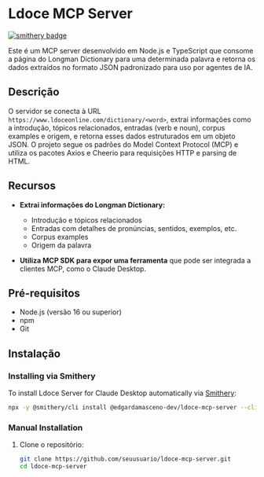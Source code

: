 # Ldoce MCP Server
[![smithery badge](https://smithery.ai/badge/@edgardamasceno-dev/ldoce-mcp-server)](https://smithery.ai/server/@edgardamasceno-dev/ldoce-mcp-server)


Este é um MCP server desenvolvido em Node.js e TypeScript que consome a página do Longman Dictionary para uma determinada palavra e retorna os dados extraídos no formato JSON padronizado para uso por agentes de IA.

## Descrição

O servidor se conecta à URL `https://www.ldoceonline.com/dictionary/<word>`, extrai informações como a introdução, tópicos relacionados, entradas (verb e noun), corpus examples e origem, e retorna esses dados estruturados em um objeto JSON. O projeto segue os padrões do Model Context Protocol (MCP) e utiliza os pacotes Axios e Cheerio para requisições HTTP e parsing de HTML.

## Recursos

- **Extrai informações do Longman Dictionary:**
  - Introdução e tópicos relacionados
  - Entradas com detalhes de pronúncias, sentidos, exemplos, etc.
  - Corpus examples
  - Origem da palavra

- **Utiliza MCP SDK para expor uma ferramenta** que pode ser integrada a clientes MCP, como o Claude Desktop.

## Pré-requisitos

- Node.js (versão 16 ou superior)
- npm
- Git

## Instalação

### Installing via Smithery

To install Ldoce Server for Claude Desktop automatically via [Smithery](https://smithery.ai/server/@edgardamasceno-dev/ldoce-mcp-server):

```bash
npx -y @smithery/cli install @edgardamasceno-dev/ldoce-mcp-server --client claude
```

### Manual Installation
1. Clone o repositório:
   ```bash
   git clone https://github.com/seuusuario/ldoce-mcp-server.git
   cd ldoce-mcp-server
